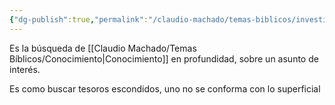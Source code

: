 ```yaml
---
{"dg-publish":true,"permalink":"/claudio-machado/temas-biblicos/investigacion/"}
---
```


Es la búsqueda de [[Claudio Machado/Temas Bíblicos/Conocimiento\|Conocimiento]] en profundidad, sobre un asunto de interés.

Es como buscar tesoros escondidos, uno no se conforma con lo superficial 